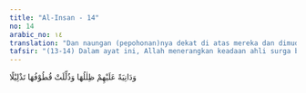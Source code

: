 ```yaml
---
title: "Al-Insan - 14"
no: 14
arabic_no: ١٤
translation: "Dan naungan (pepohonan)nya dekat di atas mereka dan dimudahkan semudah-mudahnya untuk memetik (buah)nya."
tafsir: "(13-14) Dalam ayat ini, Allah menerangkan keadaan ahli surga bahwa mereka duduk bertelekan di atas dipan. Mereka tidak merasakan teriknya matahari dan tidak pula dinginnya udara. Dipan-dipan dalam surga itu dikatakan tidak pernah ditimpa terik matahari, tidak disentuh oleh udara dingin yang menusuk sumsum tulang seperti halnya di dunia ini, akan tetapi di sana hanya ada satu iklim sejuk yang tak pernah berubah. Tidak ada yang merasakan panas maupun dingin.\n\nTumbuhnya pohon yang sangat rindang dan menyejukkan itu melindungi orang-orang abrar sehingga makin bertambahlah kenikmatan yang mereka peroleh. Demikian pula buah-buahan yang lezat cita rasanya, dan mudah dipetik. Mereka menikmati sambil berbaring duduk atau berdiri sesuka hati mereka."
---
```

وَدَانِيَةً عَلَيْهِمْ ظِلٰلُهَا وَذُلِّلَتْ قُطُوْفُهَا تَذْلِيْلًا 